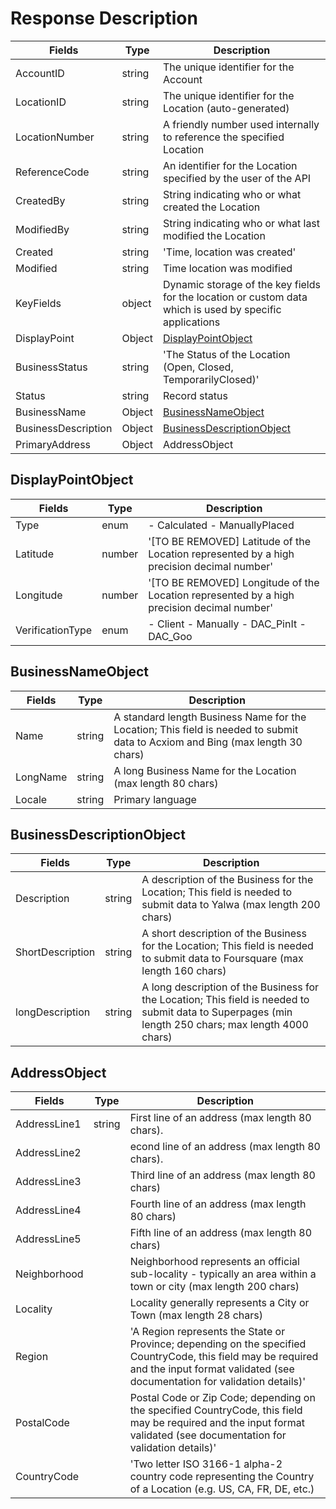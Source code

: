 <h1>Response Description</h1>

| Fields         | Type   | Description                                                                                              |
|----------------|--------|----------------------------------------------------------------------------------------------------------|
| AccountID      | string | The unique identifier for the Account                                                                    |
| LocationID     | string | The unique identifier for the Location (auto-generated)                                                  |
| LocationNumber | string | A friendly number used internally to reference the specified Location                                    |
| ReferenceCode  | string | An identifier for the Location specified by the user of the API                                          |
| CreatedBy      | string | String indicating who or what created the Location                                                       |
| ModifiedBy     | string | String indicating who or what last modified the Location                                                 |
| Created        | string | 'Time, location was created'                                                                             |
| Modified       | string | Time location was modified                                                                               |
| KeyFields      | object | Dynamic storage of the key fields for the location or custom data which is used by specific applications |
| DisplayPoint     | Object | [DisplayPointObject](https://github.com/locationbank/LocationPublicApi/blob/main/ResponseDescription.md#displaypointobject) |  
| BusinessStatus | string | 'The Status of the Location (Open, Closed, TemporarilyClosed)'                                                                 |
| Status         | string | Record status                                                                                                                  |
| BusinessName   | Object | [BusinessNameObject](https://github.com/locationbank/LocationPublicApi/blob/main/ResponseDescription.md#businessnameobject) |   
| BusinessDescription | Object | [BusinessDescriptionObject](https://github.com/locationbank/LocationPublicApi/blob/main/ResponseDescription.md#businessdescriptionobject-)                                                       |
| PrimaryAddress | Object | AddressObject  


<h2>DisplayPointObject</h2>

| Fields         | Type   | Description                                                                                              |
|----------------|--------|----------------------------------------------------------------------------------------------------------|                                   
| Type             | enum   | - Calculated -  ManuallyPlaced                                                                       |
| Latitude         | number | '[TO BE REMOVED] Latitude of the Location represented by a high precision decimal number'            |
| Longitude        | number | '[TO BE REMOVED] Longitude of the Location represented by a high precision decimal number'           |
| VerificationType | enum   | - Client - Manually - DAC_PinIt - DAC_Goo


<h2>BusinessNameObject </h2>

| Fields         | Type   | Description                                                                                              |
|----------------|--------|----------------------------------------------------------------------------------------------------------|                                   
| Name           | string | A standard length Business Name for the Location; This field is needed to submit data to Acxiom and Bing (max length 30 chars) |
| LongName       | string | A long Business Name for the Location (max length 80 chars)                                                                    |
| Locale         | string | Primary language 


  <h2>BusinessDescriptionObject </h2>
  
| Fields         | Type   | Description                                                                                              |
|----------------|--------|----------------------------------------------------------------------------------------------------------|                                   
| Description         | string | A description of the Business for the Location; This field is needed to submit data to Yalwa (max length 200 chars)                                  |
| ShortDescription    | string | A short description of the Business for the Location; This field is needed to submit data to Foursquare (max length 160 chars)                       |
| longDescription     | string | A long description of the Business for the Location; This field is needed to submit data to Superpages (min length 250 chars; max length 4000 chars) |


  <h2>AddressObject </h2>
  
| Fields         | Type   | Description                                                                                              |
|----------------|--------|----------------------------------------------------------------------------------------------------------|                                   
| AddressLine1   | string | First line of an address (max length 80 chars).                                                                                                                                           |
| AddressLine2   |        | econd line of an address (max length 80 chars).                                                                                                                                           |
| AddressLine3   |        | Third line of an address (max length 80 chars)                                                                                                                                            |
| AddressLine4   |        | Fourth line of an address (max length 80 chars)                                                                                                                                           |
| AddressLine5   |        | Fifth line of an address (max length 80 chars)                                                                                                                                            |
| Neighborhood   |        |  Neighborhood represents an official sub-locality - typically an area within a town or city (max length 200 chars)                                                                        |
| Locality       |        |  Locality generally represents a City or Town (max length 28 chars)                                                                                                                       |
| Region         |        | 'A Region represents the State or Province; depending on the specified CountryCode, this field may be required and the input format validated (see documentation for validation details)' |
| PostalCode     |        |  Postal Code or Zip Code; depending on the specified CountryCode, this field may be required and the input format validated (see documentation for validation details)'                   |
| CountryCode    |        | 'Two letter ISO 3166-1 alpha-2 country code representing the Country of a Location (e.g. US, CA, FR, DE, etc.)                                                                            |
